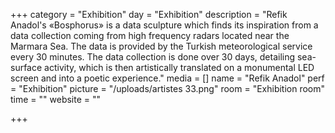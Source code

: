 +++
category = "Exhibition"
day = "Exhibition"
description = "Refik Anadol's «Bosphorus» is a data sculpture which finds its inspiration from a data collection coming from high frequency radars located near the Marmara Sea. The data is provided by the Turkish meteorological service every 30 minutes. The data collection is done over 30 days, detailing sea-surface activity, which is then artistically translated on a monumental LED screen and into a poetic experience."
media = []
name = "Refik Anadol"
perf = "Exhibition"
picture = "/uploads/artistes 33.png"
room = "Exhibition room"
time = ""
website = ""

+++
